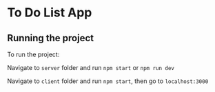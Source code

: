 # To Do List App

## Running the project

To run the project:

Navigate to `server` folder and run `npm start` or `npm run dev`

Navigate to `client` folder and run `npm start`, then go to `localhost:3000`
